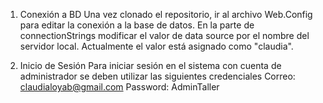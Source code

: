 
1.	Conexión a BD
Una vez clonado el repositorio, ir al archivo Web.Config para editar la conexión a la base de datos.
En la parte de connectionStrings modificar el valor de data source por el nombre del servidor local. Actualmente el valor está asignado como "claudia".
 
2.	Inicio de Sesión
Para iniciar sesión en el sistema con cuenta de administrador se deben utilizar las siguientes credenciales
Correo: claudialoyab@gmail.com
Password: AdminTaller
